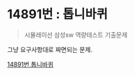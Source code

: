 # 14891번 : 톱니바퀴

> 시뮬레이선 삼성sw 역량테스트 기출문제

그냥 요구사항대로 짜면되는 문제. 

[14891번 톱니바퀴](https://www.acmicpc.net/problem/14891)
